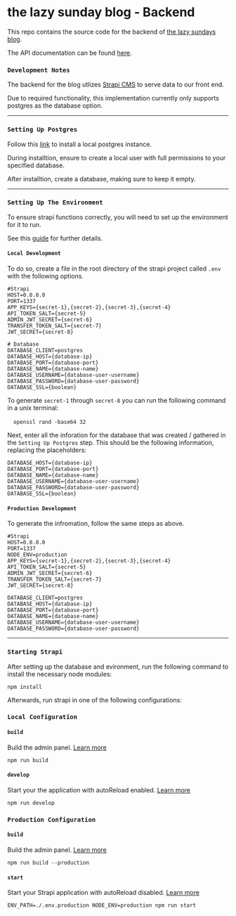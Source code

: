 # the lazy sunday blog - Backend
This repo contains the source code for the backend of [the lazy sundays blog](https://alazysunday.com).

The API documentation can be found [here](https://upyfvmq4cb24b0fu8735.cleavr.app/documentation).

### `Development Notes`
The backend for the blog utlizes [Strapi CMS](https://strapi.io/) to serve data to our front end.

Due to required functionality, this implementation currently only supports postgres as the database option.

---
### `Setting Up Postgres`

Follow this [link](https://www.enterprisedb.com/downloads/postgres-postgresql-downloads) to install a local postgres instance.

During installtion, ensure to create a local user with full permissions to your specified database.

After installtion, create a database, making sure to keep it empty.

---

### `Setting Up The Environment`

To ensure strapi functions correctly, you will need to set up the environment for it to run.

See this [guide](https://docs.strapi.io/dev-docs/migration/v4/migration-guide-4.0.6-to-4.1.8#setting-secrets-for-non-development-environments) for further details.

#### `Local Development`


To do so, create a file in the root directory of the strapi project called `.env` with the following options.

```
#Strapi
HOST=0.0.0.0
PORT=1337
APP_KEYS={secret-1},{secret-2},{secret-3},{secret-4}
API_TOKEN_SALT={secret-5}
ADMIN_JWT_SECRET={secret-6}
TRANSFER_TOKEN_SALT={secret-7}
JWT_SECRET={secret-8}

# Database
DATABASE_CLIENT=postgres
DATABASE_HOST={database-ip}
DATABASE_PORT={database-port}
DATABASE_NAME={database-name}
DATABASE_USERNAME={database-user-username}
DATABASE_PASSWORD={database-user-password}
DATABASE_SSL={boolean}
```

To generate `secret-1` through `secret-8` you can run the following command in a unix terminal:

&emsp;`openssl rand -base64 32 `

Next, enter all the inforation for the database that was created / gathered in the `Setting Up Postgres` step. This should be the following information, replacing the placeholders:

```
DATABASE_HOST={database-ip}
DATABASE_PORT={database-port}
DATABASE_NAME={database-name}
DATABASE_USERNAME={database-user-username}
DATABASE_PASSWORD={database-user-password}
DATABASE_SSL={boolean}
```
#### `Production Development`

To generate the infromation, follow the same steps as above.

```
#Strapi
HOST=0.0.0.0
PORT=1337
NODE_ENV=production
APP_KEYS={secret-1},{secret-2},{secret-3},{secret-4}
API_TOKEN_SALT={secret-5}
ADMIN_JWT_SECRET={secret-6}
TRANSFER_TOKEN_SALT={secret-7}
JWT_SECRET={secret-8}

DATABASE_CLIENT=postgres
DATABASE_HOST={database-ip}
DATABASE_PORT={database-port}
DATABASE_NAME={database-name}
DATABASE_USERNAME={database-user-username}
DATABASE_PASSWORD={database-user-password}
```

---

### `Starting Strapi`

After setting up the database and evironment, run the following command to install the necessary node modules:

```
npm install
```

Afterwards, run strapi in one of the following configurations:

### `Local Configuration`

#### `build`

Build the admin panel. [Learn more](https://docs.strapi.io/developer-docs/latest/developer-resources/cli/CLI.html#strapi-build)
```
npm run build
```

#### `develop`

Start your the application with autoReload enabled. [Learn more](https://docs.strapi.io/developer-docs/latest/developer-resources/cli/CLI.html#strapi-develop)

```
npm run develop
```


### `Production Configuration`
#### `build`

Build the admin panel. [Learn more](https://docs.strapi.io/developer-docs/latest/developer-resources/cli/CLI.html#strapi-build)

```
npm run build --production
```

#### `start`

Start your Strapi application with autoReload disabled. [Learn more](https://docs.strapi.io/developer-docs/latest/developer-resources/cli/CLI.html#strapi-start)

```
ENV_PATH=./.env.production NODE_ENV=production npm run start
```



